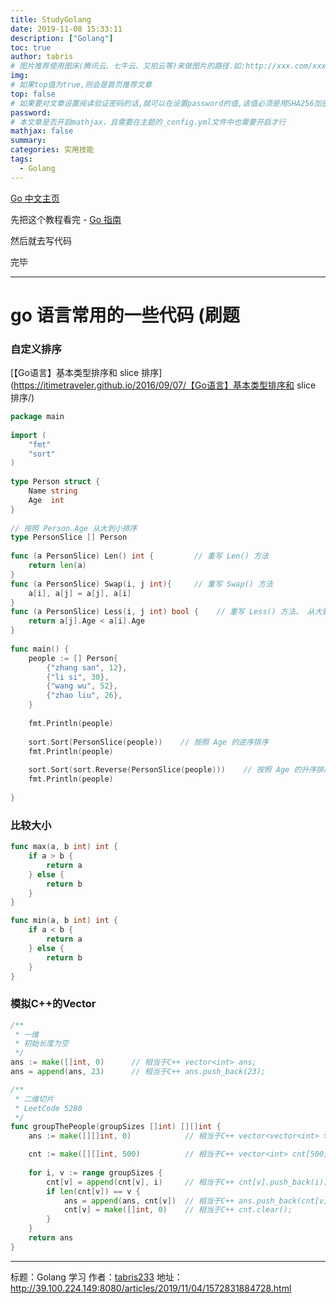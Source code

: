 ```yaml
---
title: StudyGolang
date: 2019-11-08 15:33:11
description: ["Golang"]
toc: true
author: tabris
# 图片推荐使用图床(腾讯云、七牛云、又拍云等)来做图片的路径.如:http://xxx.com/xxx.jpg
img: 
# 如果top值为true,则会是首页推荐文章
top: false
# 如果要对文章设置阅读验证密码的话,就可以在设置password的值,该值必须是用SHA256加密后的密码,防止被他人识破
password: 
# 本文章是否开启mathjax，且需要在主题的_config.yml文件中也需要开启才行
mathjax: false
summary: 
categories: 实用技能
tags:
  - Golang
---
```




[Go 中文主页](https://go-zh.org/)

先把这个教程看完 - [Go 指南](https://tour.go-zh.org/)

然后就去写代码

完毕

------

# go 语言常用的一些代码 (刷题

### 自定义排序

[【Go语言】基本类型排序和 slice 排序](https://itimetraveler.github.io/2016/09/07/【Go语言】基本类型排序和 slice 排序/)

```go
package main
 
import (
    "fmt"
    "sort"
)
 
type Person struct {
    Name string
    Age  int
}
 
// 按照 Person.Age 从大到小排序
type PersonSlice [] Person
 
func (a PersonSlice) Len() int {    	 // 重写 Len() 方法
    return len(a)
}
func (a PersonSlice) Swap(i, j int){     // 重写 Swap() 方法
    a[i], a[j] = a[j], a[i]
}
func (a PersonSlice) Less(i, j int) bool {    // 重写 Less() 方法， 从大到小排序
    return a[j].Age < a[i].Age
}
 
func main() {
    people := [] Person{
        {"zhang san", 12},
        {"li si", 30},
        {"wang wu", 52},
        {"zhao liu", 26},
    }
 
    fmt.Println(people)
 
    sort.Sort(PersonSlice(people))    // 按照 Age 的逆序排序
    fmt.Println(people)
 
    sort.Sort(sort.Reverse(PersonSlice(people)))    // 按照 Age 的升序排序
    fmt.Println(people)
 
}
```

### 比较大小

```go
func max(a, b int) int {
	if a > b {
		return a
	} else {
		return b
	}
}

func min(a, b int) int {
	if a < b {
		return a
	} else {
		return b
	}
}
```

### 模拟C++的Vector

```go
/**
 * 一维
 * 初始长度为空
 */
ans := make([]int, 0)      // 相当于C++ vector<int> ans;
ans = append(ans, 23)      // 相当于C++ ans.push_back(23);

/**
 * 二维切片
 * LeetCode 5280 
 */
func groupThePeople(groupSizes []int) [][]int {
    ans := make([][]int, 0)            // 相当于C++ vector<vector<int> > ans;

    cnt := make([][]int, 500)          // 相当于C++ vector<int> cnt[500];
 
    for i, v := range groupSizes {
        cnt[v] = append(cnt[v], i)     // 相当于C++ cnt[v].push_back(i);
        if len(cnt[v]) == v {
            ans = append(ans, cnt[v])  // 相当于C++ ans.push_back(cnt[v]);
            cnt[v] = make([]int, 0)    // 相当于C++ cnt.clear();
        }
    }
    return ans
}
```

------

标题：Golang 学习
作者：[tabris233](http://39.100.224.149:8080/)
地址：http://39.100.224.149:8080/articles/2019/11/04/1572831884728.html